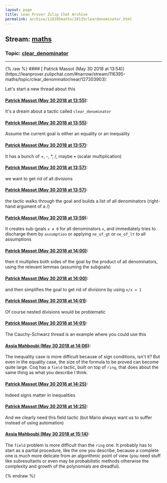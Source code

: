 ```yaml
---
layout: page
title: Lean Prover Zulip Chat Archive 
permalink: archive/116395maths/28135cleardenominator.html
---
```


## Stream: [maths](https://leanprover-community.github.io/archive/116395maths/index.html)
### Topic: [clear_denominator](https://leanprover-community.github.io/archive/116395maths/28135cleardenominator.html)

---

<base href="https://leanprover.zulipchat.com">
{% raw %}
#### [ Patrick Massot (May 30 2018 at 13:54)](https://leanprover.zulipchat.com/#narrow/stream/116395-maths/topic/clear_denominator/near/127303903):
<p>Let's start a new thread about this</p>

#### [ Patrick Massot (May 30 2018 at 13:55)](https://leanprover.zulipchat.com/#narrow/stream/116395-maths/topic/clear_denominator/near/127303917):
<p>It's a dream about a tactic called <code>clear_denominator</code></p>

#### [ Patrick Massot (May 30 2018 at 13:55)](https://leanprover.zulipchat.com/#narrow/stream/116395-maths/topic/clear_denominator/near/127303920):
<p>Assume the current goal is either an equality or an inequality</p>

#### [ Patrick Massot (May 30 2018 at 13:57)](https://leanprover.zulipchat.com/#narrow/stream/116395-maths/topic/clear_denominator/near/127303973):
<p>It has a bunch of +, -, *, /, maybe • (scalar multiplication)</p>

#### [ Patrick Massot (May 30 2018 at 13:57)](https://leanprover.zulipchat.com/#narrow/stream/116395-maths/topic/clear_denominator/near/127303979):
<p>we want to get rid of all divisions</p>

#### [ Patrick Massot (May 30 2018 at 13:57)](https://leanprover.zulipchat.com/#narrow/stream/116395-maths/topic/clear_denominator/near/127303981):
<p>the tactic walks through the goal and builds a list of all denominators (right-hand argument of a /)</p>

#### [ Patrick Massot (May 30 2018 at 13:59)](https://leanprover.zulipchat.com/#narrow/stream/116395-maths/topic/clear_denominator/near/127304035):
<p>It creates sub-goals <code>x ≠ 0</code> for all denominators <code>x</code>, and immediately tries to discharge them by <code>assumption</code> or applying <code>ne_of_gt</code> or <code>ne_of_lt</code> to all assumptions</p>

#### [ Patrick Massot (May 30 2018 at 14:00)](https://leanprover.zulipchat.com/#narrow/stream/116395-maths/topic/clear_denominator/near/127304043):
<p>then it multiplies both sides of the goal by the product of all denominators, using the relevant lemmas (assuming the subgoals)</p>

#### [ Patrick Massot (May 30 2018 at 14:00)](https://leanprover.zulipchat.com/#narrow/stream/116395-maths/topic/clear_denominator/near/127304095):
<p>and then simplifies the goal to get rid of divisions by using <code>x/x = 1</code></p>

#### [ Patrick Massot (May 30 2018 at 14:01)](https://leanprover.zulipchat.com/#narrow/stream/116395-maths/topic/clear_denominator/near/127304100):
<p>Of course nested divisions would be problematic</p>

#### [ Patrick Massot (May 30 2018 at 14:01)](https://leanprover.zulipchat.com/#narrow/stream/116395-maths/topic/clear_denominator/near/127304107):
<p>The Cauchy-Schwarz thread is an example where you could use this</p>

#### [ Assia Mahboubi (May 30 2018 at 14:06)](https://leanprover.zulipchat.com/#narrow/stream/116395-maths/topic/clear_denominator/near/127304282):
<p>The inequality case is more difficult because of sign conditions, isn't it? But even in the equality case, the size of the formula to be proved can become quite large. Coq has a <code>field</code> tactic, built on top of <code>ring</code>, that does about the same thing as what you describe I think.</p>

#### [ Patrick Massot (May 30 2018 at 14:25)](https://leanprover.zulipchat.com/#narrow/stream/116395-maths/topic/clear_denominator/near/127304898):
<p>Indeed signs matter in inequalities</p>

#### [ Patrick Massot (May 30 2018 at 14:25)](https://leanprover.zulipchat.com/#narrow/stream/116395-maths/topic/clear_denominator/near/127304904):
<p>And we clearly need this field tactic (but Mario always want us to suffer instead of using automation)</p>

#### [ Assia Mahboubi (May 30 2018 at 15:14)](https://leanprover.zulipchat.com/#narrow/stream/116395-maths/topic/clear_denominator/near/127306985):
<p>The <code>field</code> problem is more difficult than the <code>ring</code> one. It probably has to start as a partial procedure, like the one you describe, because a complete one is much more delicate from an algorithmic point of view (you need stuff like subresultants or even may be probabilistic methods otherwise the complexity and growth of the polynomials are dreadful).</p>


{% endraw %}
